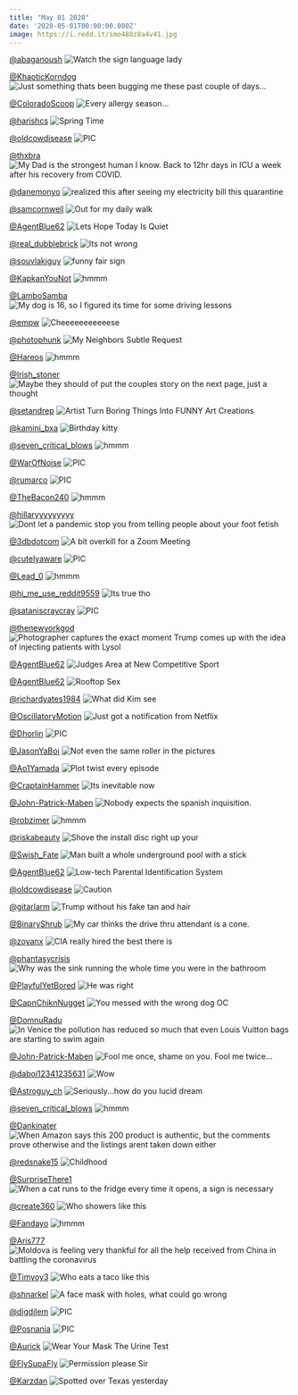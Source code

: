 ```yaml
---
title: "May 01 2020"
date: '2020-05-01T00:00:00.000Z'
image: https://i.redd.it/smo488z8a4v41.jpg
---
```


<a href="https://www.reddit.com/r/funnysigns/comments/g8fdna/watch_the_sign_language_lady/">@abaganoush</a>
<img class="post-img" src="https://i.redd.it/wcoxl0cqb6v41.jpg" alt="Watch the sign language lady" title="Watch the sign language lady" />


<a href="https://www.reddit.com/r/AdviceAnimals/comments/g7sv2t/just_something_thats_been_bugging_me_these_past/">@KhaoticKorndog</a>
<img class="post-img" src="https://i.redd.it/6tgyhhrqlyu41.jpg" alt="Just something thats been bugging me these past couple of days..." title="Just something thats been bugging me these past couple of days..." />


<a href="https://www.reddit.com/r/AdviceAnimals/comments/gax6vu/every_allergy_season/">@ColoradoScoop</a>
<img class="post-img" src="https://i.imgur.com/Hp40bHZ.jpg" alt="Every allergy season..." title="Every allergy season..." />


<a href="https://www.reddit.com/r/funny/comments/ga832q/spring_time/">@harishcs</a>
<img class="post-img" src="https://i.imgur.com/ZfaizWB.jpg" alt="Spring Time" title="Spring Time" />


<a href="https://www.reddit.com/r/nocontextpics/comments/g7ublc/pic/">@oldcowdisease</a>
<img class="post-img" src="https://i.redd.it/6m1kav0g4zu41.jpg" alt="PIC" title="PIC" />


<a href="https://www.reddit.com/r/pics/comments/gb00j5/my_dad_is_the_strongest_human_i_know_back_to_12hr/">@thxbra</a>
<img class="post-img" src="https://i.redd.it/htz339rrozv41.jpg" alt="My Dad is the strongest human I know. Back to 12hr days in ICU a week after his recovery from COVID." title="My Dad is the strongest human I know. Back to 12hr days in ICU a week after his recovery from COVID." />


<a href="https://www.reddit.com/r/AdviceAnimals/comments/g8yvq9/realized_this_after_seeing_my_electricity_bill/">@danemonyo</a>
<img class="post-img" src="https://i.redd.it/r0js2r87hcv41.jpg" alt="realized this after seeing my electricity bill this quarantine" title="realized this after seeing my electricity bill this quarantine" />


<a href="https://www.reddit.com/r/pics/comments/g76zbc/out_for_my_daily_walk/">@samcornwell</a>
<img class="post-img" src="https://i.redd.it/su26uzpk7ru41.jpg" alt="Out for my daily walk" title="Out for my daily walk" />


<a href="https://www.reddit.com/r/Funnypics/comments/g75yqi/lets_hope_today_is_quiet/">@AgentBlue62</a>
<img class="post-img" src="https://i.redd.it/fg6yr68qrqu41.jpg" alt="Lets Hope Today Is Quiet" title="Lets Hope Today Is Quiet" />


<a href="https://www.reddit.com/r/funnysigns/comments/g9tq2b/its_not_wrong/">@real_dubblebrick</a>
<img class="post-img" src="https://i.redd.it/sqt5rzgvqlv41.jpg" alt="Its not wrong" title="Its not wrong" />


<a href="https://www.reddit.com/r/funnysigns/comments/gaoa57/funny_fair_sign/">@souvlakiguy</a>
<img class="post-img" src="https://i.redd.it/9vv317h3mvv41.jpg" alt="funny fair sign" title="funny fair sign" />


<a href="https://www.reddit.com/r/hmmm/comments/gatpuh/hmmm/">@KapkanYouNot</a>
<img class="post-img" src="https://i.redd.it/br595fmwuxv41.jpg" alt="hmmm" title="hmmm" />


<a href="https://www.reddit.com/r/pics/comments/g7jkzz/my_dog_is_16_so_i_figured_its_time_for_some/">@LamboSamba</a>
<img class="post-img" src="https://i.redd.it/l3avyxw4uuu41.jpg" alt="My dog is 16, so I figured its time for some driving lessons" title="My dog is 16, so I figured its time for some driving lessons" />


<a href="https://www.reddit.com/r/Eyebleach/comments/g9ed6i/cheeeeeeeeeeese/">@empw</a>
<img class="post-img" src="https://i.redd.it/cx1671wikcv41.jpg" alt="Cheeeeeeeeeeese" title="Cheeeeeeeeeeese" />


<a href="https://www.reddit.com/r/funnysigns/comments/g9brb0/my_neighbors_subtle_request/">@photophunk</a>
<img class="post-img" src="https://i.redd.it/j3on85ry0gv41.jpg" alt="My Neighbors Subtle Request" title="My Neighbors Subtle Request" />


<a href="https://www.reddit.com/r/hmmm/comments/g7j3kt/hmmm/">@Hareos</a>
<img class="post-img" src="https://i.redd.it/c2gip0irouu41.jpg" alt="hmmm" title="hmmm" />


<a href="https://www.reddit.com/r/CrappyDesign/comments/g8kbgw/maybe_they_should_of_put_the_couples_story_on_the/">@Irish_stoner</a>
<img class="post-img" src="https://i.redd.it/mg7qiscyn7v41.jpg" alt="Maybe they should of put the couples story on the next page, just a thought" title="Maybe they should of put the couples story on the next page, just a thought" />


<a href="https://www.reddit.com/r/Funnypics/comments/g7uv8p/artist_turn_boring_things_into_funny_art_creations/">@setandrep</a>
<img class="post-img" src="https://i.redd.it/dmbi2uiqazu41.jpg" alt="Artist Turn Boring Things Into FUNNY Art Creations" title="Artist Turn Boring Things Into FUNNY Art Creations" />


<a href="https://www.reddit.com/r/Eyebleach/comments/g86c1b/birthday_kitty/">@kamini_bxa</a>
<img class="post-img" src="https://i.redd.it/480scb5fo2v41.jpg" alt="Birthday kitty" title="Birthday kitty" />


<a href="https://www.reddit.com/r/hmmm/comments/g9bzkb/hmmm/">@seven_critical_blows</a>
<img class="post-img" src="https://imgur.com/wy9eNK1.png" alt="hmmm" title="hmmm" />


<a href="https://www.reddit.com/r/nocontextpics/comments/g8b59w/pic/">@WarOfNoise</a>
<img class="post-img" src="https://i.imgur.com/dbmD3DR.jpg" alt="PIC" title="PIC" />


<a href="https://www.reddit.com/r/nocontextpics/comments/ga84el/pic/">@rumarco</a>
<img class="post-img" src="https://i.redd.it/yf00suj6yqv41.jpg" alt="PIC" title="PIC" />


<a href="https://www.reddit.com/r/hmmm/comments/g8m356/hmmm/">@TheBacon240</a>
<img class="post-img" src="https://i.redd.it/ew8crivc58v41.jpg" alt="hmmm" title="hmmm" />


<a href="https://www.reddit.com/r/CrappyDesign/comments/g7gy7e/dont_let_a_pandemic_stop_you_from_telling_people/">@hillaryyyyyyyyy</a>
<img class="post-img" src="https://i.redd.it/bv8qmoha2uu41.jpg" alt="Dont let a pandemic stop you from telling people about your foot fetish" title="Dont let a pandemic stop you from telling people about your foot fetish" />


<a href="https://www.reddit.com/r/funny/comments/g9ok16/a_bit_overkill_for_a_zoom_meeting/">@3dbdotcom</a>
<img class="post-img" src="https://i.redd.it/w80wxh1knkv41.jpg" alt="A bit overkill for a Zoom Meeting" title="A bit overkill for a Zoom Meeting" />


<a href="https://www.reddit.com/r/nocontextpics/comments/gas0fn/pic/">@cutelyaware</a>
<img class="post-img" src="https://i.redd.it/nhffwc0g4xv41.jpg" alt="PIC" title="PIC" />


<a href="https://www.reddit.com/r/hmmm/comments/ga7pgz/hmmm/">@Lead_0</a>
<img class="post-img" src="https://i.redd.it/rbo239hcsqv41.jpg" alt="hmmm" title="hmmm" />


<a href="https://www.reddit.com/r/memes/comments/g8z4y5/its_true_tho/">@hi_me_use_reddit9559</a>
<img class="post-img" src="https://i.redd.it/dxamq370lcv41.jpg" alt="Its true tho" title="Its true tho" />


<a href="https://www.reddit.com/r/nocontextpics/comments/g90py7/pic/">@sataniscraycray</a>
<img class="post-img" src="https://i.redd.it/ov4odngn4dv41.png" alt="PIC" title="PIC" />


<a href="https://www.reddit.com/r/pics/comments/g7f5xr/photographer_captures_the_exact_moment_trump/">@thenewyorkgod</a>
<img class="post-img" src="https://i.redd.it/vwq4mhbrktu41.jpg" alt="Photographer captures the exact moment Trump comes up with the idea of injecting patients with Lysol" title="Photographer captures the exact moment Trump comes up with the idea of injecting patients with Lysol" />


<a href="https://www.reddit.com/r/Funnypics/comments/g8ye9s/judges_area_at_new_competitive_sport/">@AgentBlue62</a>
<img class="post-img" src="https://i.redd.it/1xetkjwx9cv41.jpg" alt="Judges Area at New Competitive Sport" title="Judges Area at New Competitive Sport" />


<a href="https://www.reddit.com/r/funnysigns/comments/ga6io2/rooftop_sex/">@AgentBlue62</a>
<img class="post-img" src="https://i.redd.it/sodzwubgaqv41.jpg" alt="Rooftop Sex" title="Rooftop Sex" />


<a href="https://www.reddit.com/r/Funnypics/comments/g8dlks/what_did_kim_see/">@richardyates1984</a>
<img class="post-img" src="https://i.redd.it/gqhr2e1tp5v41.jpg" alt="What did Kim see" title="What did Kim see" />


<a href="https://www.reddit.com/r/AdviceAnimals/comments/ga794s/just_got_a_notification_from_netflix/">@OscillatoryMotion</a>
<img class="post-img" src="https://i.redd.it/eki9jtcqlqv41.jpg" alt="Just got a notification from Netflix" title="Just got a notification from Netflix" />


<a href="https://www.reddit.com/r/nocontextpics/comments/g9q3lc/pic/">@Dhorlin</a>
<img class="post-img" src="https://i.redd.it/kfjs6o6k2lv41.jpg" alt="PIC" title="PIC" />


<a href="https://www.reddit.com/r/CrappyDesign/comments/g7adqi/not_even_the_same_roller_in_the_pictures/">@JasonYaBoi</a>
<img class="post-img" src="https://i.redd.it/lk44jv4yasu41.jpg" alt="Not even the same roller in the pictures" title="Not even the same roller in the pictures" />


<a href="https://www.reddit.com/r/memes/comments/g9pu1r/plot_twist_every_episode/">@Ao1Yamada</a>
<img class="post-img" src="https://i.redd.it/ikknnyo10lv41.jpg" alt="Plot twist every episode" title="Plot twist every episode" />


<a href="https://www.reddit.com/r/AdviceAnimals/comments/g75l9h/its_inevitable_now/">@CraptainHammer</a>
<img class="post-img" src="https://i.redd.it/61nrjh72mqu41.jpg" alt="Its inevitable now" title="Its inevitable now" />


<a href="https://www.reddit.com/r/Funnypics/comments/g9cevv/nobody_expects_the_spanish_inquisition/">@John-Patrick-Maben</a>
<img class="post-img" src="https://i.redd.it/t0a1wu6x7gv41.jpg" alt="Nobody expects the spanish inquisition." title="Nobody expects the spanish inquisition." />


<a href="https://www.reddit.com/r/hmmm/comments/g8bmu1/hmmm/">@robzimer</a>
<img class="post-img" src="https://i.redd.it/p8bn5si2v4v41.jpg" alt="hmmm" title="hmmm" />


<a href="https://www.reddit.com/r/Funnypics/comments/g9l0dh/shove_the_install_disc_right_up_your/">@riskabeauty</a>
<img class="post-img" src="https://i.redd.it/p9kftgo2gjv41.jpg" alt="Shove the install disc right up your" title="Shove the install disc right up your" />


<a href="https://www.reddit.com/r/memes/comments/g7mysi/man_built_a_whole_underground_pool_with_a_stick/">@Swish_Fate</a>
<img class="post-img" src="https://i.redd.it/1927ic2fzvu41.png" alt="Man built a whole underground pool with a stick" title="Man built a whole underground pool with a stick" />


<a href="https://www.reddit.com/r/Funnypics/comments/ga6gne/lowtech_parental_identification_system/">@AgentBlue62</a>
<img class="post-img" src="https://i.redd.it/6izgvcxh9qv41.jpg" alt="Low-tech Parental Identification System" title="Low-tech Parental Identification System" />


<a href="https://www.reddit.com/r/funnysigns/comments/g7sryp/caution/">@oldcowdisease</a>
<img class="post-img" src="https://i.redd.it/fi4kw8bkkyu41.jpg" alt="Caution" title="Caution" />


<a href="https://www.reddit.com/r/pics/comments/g7zlzc/trump_without_his_fake_tan_and_hair/">@gitarlarm</a>
<img class="post-img" src="https://i.redd.it/zayrq4ozl0v41.jpg" alt="Trump without his fake tan and hair" title="Trump without his fake tan and hair" />


<a href="https://www.reddit.com/r/funny/comments/g9tew6/my_car_thinks_the_drive_thru_attendant_is_a_cone/">@BinaryShrub</a>
<img class="post-img" src="https://i.redd.it/q1b6f4k6ylv41.jpg" alt="My car thinks the drive thru attendant is a cone." title="My car thinks the drive thru attendant is a cone." />


<a href="https://www.reddit.com/r/memes/comments/g803wv/cia_really_hired_the_best_there_is/">@zoyanx</a>
<img class="post-img" src="https://i.redd.it/x5wcbq56r0v41.jpg" alt="CIA really hired the best there is" title="CIA really hired the best there is" />


<a href="https://www.reddit.com/r/AdviceAnimals/comments/g9etku/why_was_the_sink_running_the_whole_time_you_were/">@phantasycrisis</a>
<img class="post-img" src="https://i.redd.it/7ww06hw4zgv41.jpg" alt="Why was the sink running the whole time you were in the bathroom" title="Why was the sink running the whole time you were in the bathroom" />


<a href="https://www.reddit.com/r/funnysigns/comments/g72jxd/he_was_right/">@PlayfulYetBored</a>
<img class="post-img" src="https://i.redd.it/k9akjingapu41.jpg" alt="He was right" title="He was right" />


<a href="https://www.reddit.com/r/memes/comments/gag8pm/you_messed_with_the_wrong_dog_oc/">@CapnChiknNugget</a>
<img class="post-img" src="https://i.redd.it/g7dke4uv9tv41.jpg" alt="You messed with the wrong dog OC" title="You messed with the wrong dog OC" />


<a href="https://www.reddit.com/r/funny/comments/g96v7f/in_venice_the_pollution_has_reduced_so_much_that/">@DomnuRadu</a>
<img class="post-img" src="https://i.redd.it/lxoz1vsaqev41.jpg" alt="In Venice the pollution has reduced so much that even Louis Vuitton bags are starting to swim again" title="In Venice the pollution has reduced so much that even Louis Vuitton bags are starting to swim again" />


<a href="https://www.reddit.com/r/Funnypics/comments/g7kcjz/fool_me_once_shame_on_you_fool_me_twice/">@John-Patrick-Maben</a>
<img class="post-img" src="https://i.redd.it/gcsv8ru13vu41.jpg" alt="Fool me once, shame on you. Fool me twice..." title="Fool me once, shame on you. Fool me twice..." />


<a href="https://www.reddit.com/r/funnysigns/comments/g7f884/wow/">@daboi12341235631</a>
<img class="post-img" src="https://i.redd.it/owklu4wdltu41.jpg" alt="Wow" title="Wow" />


<a href="https://www.reddit.com/r/memes/comments/g9j6et/seriouslyhow_do_you_lucid_dream/">@Astroguy_ch</a>
<img class="post-img" src="https://i.redd.it/29e2o1u2oiv41.jpg" alt="Seriously...how do you lucid dream" title="Seriously...how do you lucid dream" />


<a href="https://www.reddit.com/r/hmmm/comments/g7rioi/hmmm/">@seven_critical_blows</a>
<img class="post-img" src="https://imgur.com/JLRhvNX.png" alt="hmmm" title="hmmm" />


<a href="https://www.reddit.com/r/AdviceAnimals/comments/g8g5ig/when_amazon_says_this_200_product_is_authentic/">@Dankinater</a>
<img class="post-img" src="https://i.redd.it/5hc32kpvj6v41.jpg" alt="When Amazon says this 200 product is authentic, but the comments prove otherwise and the listings arent taken down either" title="When Amazon says this 200 product is authentic, but the comments prove otherwise and the listings arent taken down either" />


<a href="https://www.reddit.com/r/memes/comments/g8afad/childhood/">@redsnake15</a>
<img class="post-img" src="https://i.redd.it/smo488z8a4v41.jpg" alt="Childhood" title="Childhood" />


<a href="https://www.reddit.com/r/pics/comments/g7rlvg/when_a_cat_runs_to_the_fridge_every_time_it_opens/">@SurpriseThere1</a>
<img class="post-img" src="https://i.redd.it/t4jmfia32yu41.jpg" alt="When a cat runs to the fridge every time it opens, a sign is necessary" title="When a cat runs to the fridge every time it opens, a sign is necessary" />


<a href="https://www.reddit.com/r/CrappyDesign/comments/g8fuip/who_showers_like_this/">@create360</a>
<img class="post-img" src="https://i.redd.it/kmeftz9og6v41.jpg" alt="Who showers like this" title="Who showers like this" />


<a href="https://www.reddit.com/r/hmmm/comments/g83uw6/hmmm/">@Fandayo</a>
<img class="post-img" src="https://i.redd.it/6nnpgnz8v1v41.jpg" alt="hmmm" title="hmmm" />


<a href="https://www.reddit.com/r/CrappyDesign/comments/g7xh4k/moldova_is_feeling_very_thankful_for_all_the_help/">@Aris777</a>
<img class="post-img" src="https://i.redd.it/btxxta5g10v41.jpg" alt="Moldova is feeling very thankful for all the help received from China in battling the coronavirus" title="Moldova is feeling very thankful for all the help received from China in battling the coronavirus" />


<a href="https://www.reddit.com/r/CrappyDesign/comments/g8a248/who_eats_a_taco_like_this/">@Timyoy3</a>
<img class="post-img" src="https://i.redd.it/grigy8b944v41.jpg" alt="Who eats a taco like this" title="Who eats a taco like this" />


<a href="https://www.reddit.com/r/CrappyDesign/comments/g9xruu/a_face_mask_with_holes_what_could_go_wrong/">@shnarkel</a>
<img class="post-img" src="https://i.redd.it/ut1blimj3nv41.jpg" alt="A face mask with holes, what could go wrong" title="A face mask with holes, what could go wrong" />


<a href="https://www.reddit.com/r/nocontextpics/comments/g76jv2/pic/">@digdilem</a>
<img class="post-img" src="https://i.redd.it/5g77zz711ru41.jpg" alt="PIC" title="PIC" />


<a href="https://www.reddit.com/r/nocontextpics/comments/g7kyit/pic/">@Posnania</a>
<img class="post-img" src="https://i.imgur.com/SuH6jCg.jpg" alt="PIC" title="PIC" />


<a href="https://www.reddit.com/r/funny/comments/gaj2a3/wear_your_mask_the_urine_test/">@Aurick</a>
<img class="post-img" src="https://i.imgur.com/4X5tdyn.jpg" alt="Wear Your Mask The Urine Test" title="Wear Your Mask The Urine Test" />


<a href="https://www.reddit.com/r/memes/comments/g7u93x/permission_please_sir/">@FlySupaFly</a>
<img class="post-img" src="https://i.redd.it/uflmqx3m3zu41.jpg" alt="Permission please Sir" title="Permission please Sir" />


<a href="https://www.reddit.com/r/pics/comments/g8oz4p/spotted_over_texas_yesterday/">@Karzdan</a>
<img class="post-img" src="https://i.redd.it/efox8bm4y8v41.jpg" alt="Spotted over Texas yesterday" title="Spotted over Texas yesterday" />


